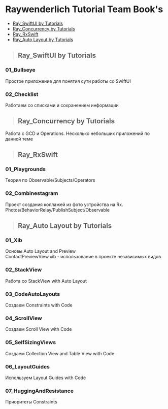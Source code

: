 Raywenderlich Tutorial Team Book's 
=========================

+ [Ray_SwiftUI by Tutorials](#Ray_SwiftUI)
+ [Ray_Concurrency by Tutorials](#Ray_Concurrency)
+ [Ray_RxSwift](#Ray_RxSwift)
+ [Ray_Auto Layout by Tutorials](#Ray_AutoLayout)

>## <a name="Ray_SwiftUI"></a> Ray_SwiftUI by Tutorials
### 01_Bullseye
Простое приложение для понятия сути работы со SwiftUI

### 02_Checklist
Работаем со списками и сохранением информации


>## <a name="Ray_Concurrency"></a> Ray_Concurrency by Tutorials
Работа с GCD и Operations. Несколько небольших приложений по данной теме


>## <a name="Ray_RxSwift"></a> Ray_RxSwift
### 01_Playgrounds
Теория по Observable/Subjects/Operators

### 02_Combinestagram
Проект создания коллажей из фото устройства на Rx.  
Photos/BehaviorRelay/PublishSubject/Observable


>## <a name="Ray_AutoLayout"></a> Ray_Auto Layout by Tutorials
### 01_Xib
Основы Auto Layout and Preview   
ContactPreviewView.xib - использование в проекте независимых видов

### 02_StackView
Работа со StackView with Auto Layout

### 03_CodeAutoLayouts
Создаем Constraints with Code

### 04_ScrollView
Создаем Scroll View with Code

### 05_SelfSizingViews
Создаем Collection View and Table View with Code

### 06_LayoutGuides
Используем Layout Guides with Code

### 07_HuggingAndResistance
Приоритеты Constraints
